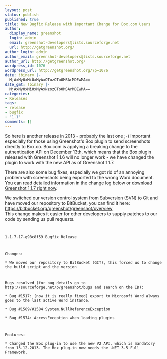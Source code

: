 ```yaml
---
layout: post
status: publish
published: true
title: New Bugfix Release with Important Change for Box.com Users
author:
  display_name: greenshot
  login: admin
  email: greenshot-developers@lists.sourceforge.net
  url: http://getgreenshot.org/
author_login: admin
author_email: greenshot-developers@lists.sourceforge.net
author_url: http://getgreenshot.org/
wordpress_id: 1076
wordpress_url: http://getgreenshot.org/?p=1076
date: !binary |-
  MjAxMy0xMi0xMyAxOTozOTo0MSArMDEwMA==
date_gmt: !binary |-
  MjAxMy0xMi0xMyAxNzozOTo0MSArMDEwMA==
categories:
- Releases
tags:
- release
- bugfix
- '1.1'
comments: []
---
```

<p>So here is another release in 2013 - probably the last one ;-) Important especially for those using Greenshot's Box plugin to send screenshots directly to Box.co. Box.com is applying a breaking change to the authentication API on December 13th, which means that the Box plugin released with Greenshot 1.1.6 will no longer work - we have changed the plugin to work with the new API as of Greenshot 1.1.7.</p>
<p>There are also some bug fixes, especially we got rid of an annoying problem with screenshots being exported to the wrong Word document.<br />
You can read detailed information in the change log below or <a href="/downloads/" title="Downloads">download Greenshot 1.1.7 right now</a>.</p>
<p>We switched our version control system from Subversion (SVN) to Git and have moved our repository to BitBucket, you can find it here: <a href="https://bitbucket.org/greenshot/greenshot/overview">https://bitbucket.org/greenshot/greenshot/overview</a><br />
This change makes it easier for other developers to supply patches to our code by sending us pull requests.</p>
<p><code><br />
1.1.7.17-g98c8f59 Bugfix Release</p>
<p>Changes:<br />
* We moved our repository to BitBucket (GIT), this forced us to change the build script and the version</p>
<p>Bugs resolved (for bug details go to http://sourceforge.net/p/greenshot/bugs and search on the ID):<br />
* Bug #1517: (now it is really fixed) export to Microsoft Word always goes to the last active Word instance.<br />
* Bug #1589/#1584 System.NullReferenceException<br />
* Bug #1574: AccessException when loading plugins</p>
<p>Features:<br />
* Changed the Box plug-in to use the new V2 API, which is mandatory from 13.12.2013. The Box plug-in now needs the .NET 3.5 Full Framework.<br />
</code></p>
